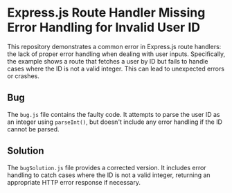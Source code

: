 # Express.js Route Handler Missing Error Handling for Invalid User ID

This repository demonstrates a common error in Express.js route handlers: the lack of proper error handling when dealing with user inputs.  Specifically, the example shows a route that fetches a user by ID but fails to handle cases where the ID is not a valid integer. This can lead to unexpected errors or crashes.

## Bug

The `bug.js` file contains the faulty code.  It attempts to parse the user ID as an integer using `parseInt()`, but doesn't include any error handling if the ID cannot be parsed.

## Solution

The `bugSolution.js` file provides a corrected version. It includes error handling to catch cases where the ID is not a valid integer, returning an appropriate HTTP error response if necessary.